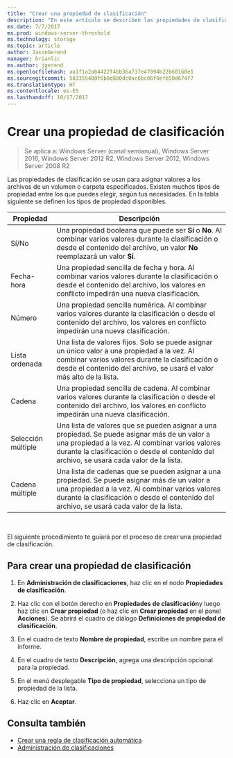 ```yaml
---
title: "Crear una propiedad de clasificación"
description: "En este artículo se describen las propiedades de clasificación que se usan para asignar valores a los archivos de un volumen o carpeta especificados."
ms.date: 7/7/2017
ms.prod: windows-server-threshold
ms.technology: storage
ms.topic: article
author: JasonGerend
manager: brianlic
ms.author: jgerend
ms.openlocfilehash: aa1f1a2ab4422f4bb36a737e47894b22b60160e1
ms.sourcegitcommit: 583355400f6b0d880dc0ac6bc06f0efb50d674f7
ms.translationtype: HT
ms.contentlocale: es-ES
ms.lasthandoff: 10/17/2017
---
```

# <a name="create-a-classification-property"></a>Crear una propiedad de clasificación

> Se aplica a: Windows Server (canal semianual), Windows Server 2016, Windows Server 2012 R2, Windows Server 2012, Windows Server 2008 R2

Las propiedades de clasificación se usan para asignar valores a los archivos de un volumen o carpeta especificados. Existen muchos tipos de propiedad entre los que puedes elegir, según tus necesidades. En la tabla siguiente se definen los tipos de propiedad disponibles.

|Propiedad | Descripción |
| --- | --- |
| Sí/No | Una propiedad booleana que puede ser **Sí** o **No**. Al combinar varios valores durante la clasificación o desde el contenido del archivo, un valor **No** reemplazará un valor **Sí**. |
| Fecha-hora | Una propiedad sencilla de fecha y hora. Al combinar varios valores durante la clasificación o desde el contenido del archivo, los valores en conflicto impedirán una nueva clasificación. |
| Número | Una propiedad sencilla numérica. Al combinar varios valores durante la clasificación o desde el contenido del archivo, los valores en conflicto impedirán una nueva clasificación. |
| Lista ordenada | Una lista de valores fijos. Solo se puede asignar un único valor a una propiedad a la vez. Al combinar varios valores durante la clasificación o desde el contenido del archivo, se usará el valor más alto de la lista. |
| Cadena | Una propiedad sencilla de cadena. Al combinar varios valores durante la clasificación o desde el contenido del archivo, los valores en conflicto impedirán una nueva clasificación. |
| Selección múltiple | Una lista de valores que se pueden asignar a una propiedad. Se puede asignar más de un valor a una propiedad a la vez. Al combinar varios valores durante la clasificación o desde el contenido del archivo, se usará cada valor de la lista. |
| Cadena múltiple | Una lista de cadenas que se pueden asignar a una propiedad. Se puede asignar más de un valor a una propiedad a la vez. Al combinar varios valores durante la clasificación o desde el contenido del archivo, se usará cada valor de la lista. |

<br />

El siguiente procedimiento te guiará por el proceso de crear una propiedad de clasificación.

## <a name="to-create-a-classification-property"></a>Para crear una propiedad de clasificación

1.  En **Administración de clasificaciones**, haz clic en el nodo **Propiedades de clasificación**.

2.  Haz clic con el botón derecho en **Propiedades de clasificación**y luego haz clic en **Crear propiedad** (o haz clic en **Crear propiedad** en el panel **Acciones**). Se abrirá el cuadro de diálogo **Definiciones de propiedad de clasificación**.

3.  En el cuadro de texto **Nombre de propiedad**, escribe un nombre para el informe.

4.  En el cuadro de texto **Descripción**, agrega una descripción opcional para la propiedad.

5.  En el menú desplegable **Tipo de propiedad**, selecciona un tipo de propiedad de la lista.

6.  Haz clic en **Aceptar**.

## <a name="see-also"></a>Consulta también

-   [Crear una regla de clasificación automática](create-automatic-classification-rule.md)
-   [Administración de clasificaciones](classification-management.md)